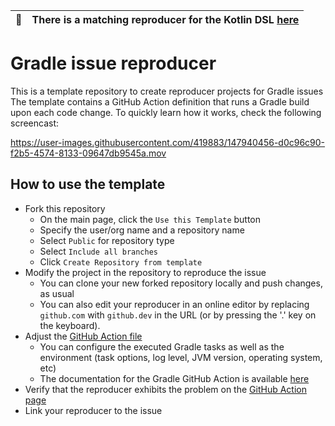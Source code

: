 | :memo: | There is a matching reproducer for the Kotlin DSL [here](https://github.com/gradle/gradle-issue-reproducer/tree/kotlin-dsl) |
|---|---|

# Gradle issue reproducer

This is a template repository to create reproducer projects for Gradle issues
The template contains a GitHub Action definition that runs a Gradle build upon each code change.
To quickly learn how it works, check the following screencast:

https://user-images.githubusercontent.com/419883/147940456-d0c96c90-f2b5-4574-8133-09647db9545a.mov

## How to use the template

- Fork this repository
  - On the main page, click the `Use this Template` button
  - Specify the user/org name and a repository name
  - Select `Public` for repository type
  - Select `Include all branches`
  - Click `Create Repository from template`
- Modify the project in the repository to reproduce the issue
  - You can clone your new forked repository locally and push changes, as usual
  - You can also edit your reproducer in an online editor by replacing `github.com` with `github.dev` in the URL (or by pressing the '.' key on the keyboard).
- Adjust the [GitHub Action file](.github/workflows/run-reproducer.yml)
  - You can configure the executed Gradle tasks as well as the environment (task options, log level, JVM version, operating system, etc)
  - The documentation for the Gradle GitHub Action is available [here](https://github.com/gradle/actions/blob/main/docs/setup-gradle.md)
- Verify that the reproducer exhibits the problem on the [GitHub Action page](https://github.com/gradle/gradle-issue-reproducer/actions)
- Link your reproducer to the issue
